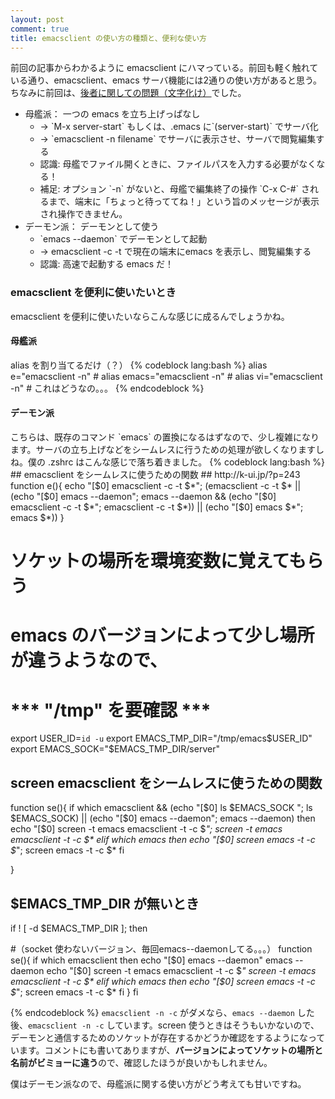 ```yaml
---
layout: post
comment: true
title: emacsclient の使い方の種類と、便利な使い方
---
```

前回の記事からわかるように emacsclient にハマっている。前回も軽く触れている通り、emacsclient、emacs サーバ機能には2通りの使い方があると思う。ちなみに前回は、<a href="http://k-ui.jp/?p=204">後者に関しての問題（文字化け）</a>でした。
<ul>
 <li>母艦派： 一つの emacs を立ち上げっぱなし
  <ul>
   <li>→ `M-x server-start` もしくは、.emacs に`(server-start)` でサーバ化</li>
   <li>→ `emacsclient -n filename` でサーバに表示させ、サーバで閲覧編集する</li>
   <li>認識: 母艦でファイル開くときに、ファイルパスを入力する必要がなくなる！</li>
   <li>補足: オプション `-n` がないと、母艦で編集終了の操作 `C-x C-#` されるまで、端末に「ちょっと待っててね！」という旨のメッセージが表示され操作できません。
  </ul>
 </li>
 <li>デーモン派： デーモンとして使う
  <ul>
   <li>`emacs --daemon` でデーモンとして起動</li>
   <li>→ emacsclient -c -t で現在の端末にemacs を表示し、閲覧編集する</li>
   <li>認識: 高速で起動する emacs だ！</li>
  </ul>
 </li>
</ul>

### emacsclient を便利に使いたいとき
emacsclient を便利に使いたいならこんな感じに成るんでしょうかね。
<h4>母艦派</h4>
alias を割り当てるだけ（？）
{% codeblock lang:bash %}
alias e="emacsclient -n"
# alias emacs="emacsclient -n" 
# alias vi="emacsclient -n" # これはどうなの。。。
{% endcodeblock %}

<h4>デーモン派</h4>
こちらは、既存のコマンド `emacs` の置換になるはずなので、少し複雑になります。サーバの立ち上げなどをシームレスに行うための処理が欲しくなりますしね。僕の .zshrc はこんな感じで落ち着きました。
{% codeblock lang:bash %}
## emacsclient をシームレスに使うための関数
## http://k-ui.jp/?p=243
function e(){
    echo "[$0] emacsclient -c -t $*";
    (emacsclient -c -t $* ||
        (echo "[$0] emacs --daemon"; emacs --daemon &&
            (echo "[$0] emacsclient -c -t $*"; emacsclient -c -t $*)) ||
        (echo "[$0] emacs $*"; emacs $*))
}

# ソケットの場所を環境変数に覚えてもらう
# emacs のバージョンによって少し場所が違うようなので、
# *** "/tmp" を要確認 ***
export USER_ID=`id -u`
export EMACS_TMP_DIR="/tmp/emacs$USER_ID"
export EMACS_SOCK="$EMACS_TMP_DIR/server"

## screen emacsclient をシームレスに使うための関数
function se(){
    if which emacsclient &&
        (echo "[$0] ls $EMACS_SOCK "; ls $EMACS_SOCK) ||
        (echo "[$0] emacs --daemon"; emacs --daemon)
    then
        echo "[$0] screen -t emacs emacsclient -t -c $*";
        screen -t emacs emacsclient -t -c $*
    elif which emacs
    then
        echo "[$0] screen emacs -t -c $*";
        screen emacs -t -c $*
    fi

}

##  $EMACS_TMP_DIR が無いとき
if ! [ -d $EMACS_TMP_DIR ]; then

   #（socket 使わないバージョン、毎回emacs--daemonしてる。。。）
    function se(){
        if which emacsclient
        then
            echo "[$0] emacs --daemon"
            emacs --daemon
            echo "[$0] screen -t emacs emacsclient -t -c $*"
            screen -t emacs emacsclient -t -c $*
        elif which emacs
        then
            echo "[$0] screen emacs -t -c $*";
            screen emacs -t -c $*
        fi
    }
fi

{% endcodeblock %}
`emacsclient -n -c` がダメなら、`emacs --daemon` した後、`emacsclient -n -c` しています。screen 使うときはそうもいかないので、デーモンと通信するためのソケットが存在するかどうか確認をするようになっています。コメントにも書いてありますが、<strong>バージョンによってソケットの場所と名前がビミョーに違う</strong>ので、確認したほうが良いかもしれません。

僕はデーモン派なので、母艦派に関する使い方がどう考えても甘いですね。

